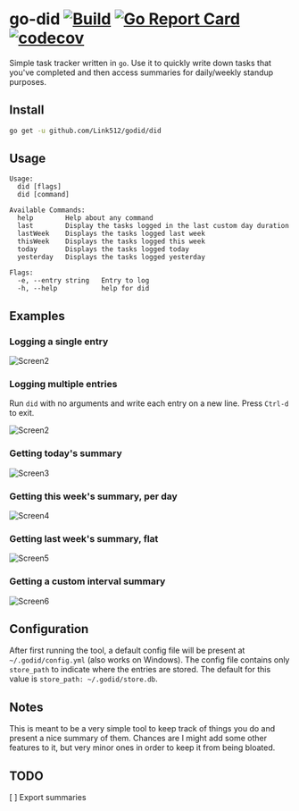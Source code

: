
# go-did [![Build](https://travis-ci.org/Link512/godid.svg?&branch=master)](https://travis-ci.org/Link512/godid) [![Go Report Card](https://goreportcard.com/badge/github.com/Link512/godid)](https://goreportcard.com/report/github.com/Link512/godid) [![codecov](https://codecov.io/gh/Link512/godid/branch/master/graph/badge.svg)](https://codecov.io/gh/Link512/godid)

Simple task tracker written in `go`. Use it to quickly write down tasks that you've completed and then access summaries for daily/weekly standup purposes.

## Install

```bash
go get -u github.com/Link512/godid/did
```

## Usage

```text
Usage:
  did [flags]
  did [command]

Available Commands:
  help        Help about any command
  last        Display the tasks logged in the last custom day duration
  lastWeek    Displays the tasks logged last week
  thisWeek    Displays the tasks logged this week
  today       Displays the tasks logged today
  yesterday   Displays the tasks logged yesterday

Flags:
  -e, --entry string   Entry to log
  -h, --help           help for did
```

## Examples

### Logging a single entry

![Screen2](https://i.imgur.com/NxiKuv2.png)

### Logging multiple entries

Run `did` with no arguments and write each entry on a new line. Press `Ctrl-d` to exit.

![Screen2](https://i.imgur.com/A7ws0YH.png)

### Getting today's summary

![Screen3](https://i.imgur.com/u9UIqwX.png)

### Getting this week's summary, per day

![Screen4](https://i.imgur.com/386ikhB.png)

### Getting last week's summary, flat

![Screen5](https://i.imgur.com/E1qpXSS.png)

### Getting a custom interval summary

![Screen6](https://i.imgur.com/8tEt6it.png)

## Configuration

After first running the tool, a default config file will be present at `~/.godid/config.yml` (also works on Windows). The config file contains only `store_path` to indicate where the entries are stored. The default for this value is `store_path: ~/.godid/store.db`.

## Notes

This is meant to be a very simple tool to keep track of things you do and present a nice summary of them. Chances are I might add some other features to it, but very minor ones in order to keep it from being bloated.

## TODO

[ ] Export summaries
